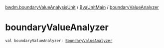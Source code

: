 [bwdm.boundaryValueAnalysisUnit](../index.md) / [BvaUnitMain](index.md) / [boundaryValueAnalyzer](./boundary-value-analyzer.md)

# boundaryValueAnalyzer

`val boundaryValueAnalyzer: `[`BoundaryValueAnalyzer`](../-boundary-value-analyzer/index.md)